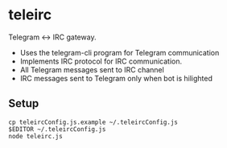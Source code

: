 teleirc
=======

Telegram <-> IRC gateway.

* Uses the telegram-cli program for Telegram communication
* Implements IRC protocol for IRC communication.
* All Telegram messages sent to IRC channel
* IRC messages sent to Telegram only when bot is hilighted

Setup
-----

    cp teleircConfig.js.example ~/.teleircConfig.js
    $EDITOR ~/.teleircConfig.js
    node teleirc.js

